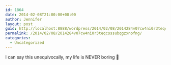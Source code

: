```yaml
---
id: 1864
date: 2014-02-08T21:00:00+00:00
author: Jennifer
layout: post
guid: http://localhost:8888/wordpress/2014/02/08/2014284v07cw4ni0r3teqcsssubqgzxnofng/
permalink: /2014/02/08/2014284v07cw4ni0r3teqcsssubqgzxnofng/
categories:
  - Uncategorized
---
```

I can say this unequivocally, my life is NEVER boring 🙂
